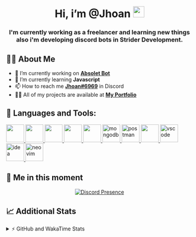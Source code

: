 <h1 align="center">Hi, i’m @Jhoan <img src="https://i.imgur.com/ILVRpZm.gif" width="30px"></h1>
<h3 align="center">I'm currently working as a freelancer and learning new things also i'm developing discord bots in Strider Development.</h3>

## 🙋‍♂️ About Me

- 🔭 I’m currently working on **[Absolet Bot](https://strider.cloud)**
- 🌱 I’m currently learning **Javascript**
- 📫 How to reach me **[Jhoan#6969](https://jhoan.monster/)** in Discord
- 👨‍💻 All of my projects are available at **[My Portfolio](https://jhoan.monster)**

## 🚀 Languages and Tools:
<p align="left"> 
    <a href="https://developer.mozilla.org/en-US/docs/Web/JavaScript" target="_blank"> <img src="https://img.icons8.com/color/48/000000/javascript.png" width="48" height="48"/> </a> 
    <a href="https://www.w3.org/html/" target="_blank"> <img src="https://img.icons8.com/color/48/000000/html-5.png" width="48" height="48"/> </a> 
    <a href="https://www.w3schools.com/css/" target="_blank"> <img src="https://img.icons8.com/color/48/000000/css3.png" width="48" height="48"/> </a> 
    <a href="https://getbootstrap.com" target="_blank"> <img src="https://img.icons8.com/color/48/000000/bootstrap.png" width="48" height="48"/> </a> 
    <a href="https://nodejs.org" target="_blank"> <img src="https://i.imgur.com/XX8lvL7.png" width="48" height="48"/> </a> 
    <a href="https://www.mongodb.com/" target="_blank"> <img src="https://i.imgur.com/nRtS3AN.png" alt="mongodb" width="48" height="48"/> </a> 
    <a href="https://postman.com" target="_blank"> <img src="https://www.vectorlogo.zone/logos/getpostman/getpostman-icon.svg" alt="postman" width="48" height="48"/> </a>   
    <a href="https://git-scm.com/" target="_blank"> <img src="https://img.icons8.com/color/48/000000/git.png" width="48" height="48"/> </a> 
    <a href="https://code.visualstudio.com" target="_blank" > <img src="https://upload.wikimedia.org/wikipedia/commons/thumb/9/9a/Visual_Studio_Code_1.35_icon.svg/2048px-Visual_Studio_Code_1.35_icon.svg.png" alt="vscode" width="48" height="48"> </a>
    <a href="https://www.jetbrains.com/es-es/idea/" target="_blank" > <img src="https://resources.jetbrains.com/storage/products/intellij-idea/img/meta/intellij-idea_logo_300x300.png" alt="idea" width="48" height="48"> </a>
    <a href="https://neovim.io" target="_blank"> <img src="https://icons.iconarchive.com/icons/papirus-team/papirus-apps/512/nvim-icon.png" alt="neovim" width="48" height="48"/> </a>
</p>
  
## 👤 Me in this moment
<p align="center">
    <a href="https://discord.com/users/852617426591154177" target="_blank" rel="nofollow">
        <img src="https://lanyard-profile-readme.vercel.app/api/852617426591154177?idleMessage=Probably%20coding%20Absolet..." alt="Discord Presence" align="center">
    </a>
</p>

## 📈 Additional Stats
<details>
    <summary>⚡ GitHub and WakaTime Stats</summary>
    <br/>

<!--START_SECTION:waka-->
![Code Time](http://img.shields.io/badge/Code%20Time-95%20hrs%2046%20mins-blue)

**🐱 My GitHub Data** 

> 🏆 388 Contributions in the Year 2022
 > 
> 📦 20.5 kB Used in GitHub's Storage 
 > 
> 💼 Opted to Hire
 > 
> 📜 4 Public Repositories 
 > 
> 🔑 12 Private Repositories  
 > 
**I'm a Night 🦉** 

```text
🌞 Morning    30 commits     ██░░░░░░░░░░░░░░░░░░░░░░░   7.54% 
🌆 Daytime    161 commits    ██████████░░░░░░░░░░░░░░░   40.45% 
🌃 Evening    175 commits    ███████████░░░░░░░░░░░░░░   43.97% 
🌙 Night      32 commits     ██░░░░░░░░░░░░░░░░░░░░░░░   8.04%

```
📅 **I'm Most Productive on Saturday** 

```text
Monday       65 commits     ████░░░░░░░░░░░░░░░░░░░░░   16.33% 
Tuesday      47 commits     ███░░░░░░░░░░░░░░░░░░░░░░   11.81% 
Wednesday    79 commits     █████░░░░░░░░░░░░░░░░░░░░   19.85% 
Thursday     20 commits     █░░░░░░░░░░░░░░░░░░░░░░░░   5.03% 
Friday       18 commits     █░░░░░░░░░░░░░░░░░░░░░░░░   4.52% 
Saturday     109 commits    ██████░░░░░░░░░░░░░░░░░░░   27.39% 
Sunday       60 commits     ███░░░░░░░░░░░░░░░░░░░░░░   15.08%

```


📊 **This Week I Spent My Time On** 

```text
⌚︎ Time Zone: America/Bogota

💬 Programming Languages: 
JavaScript               5 hrs 28 mins       █████████████░░░░░░░░░░░░   54.38% 
EJS                      3 hrs 1 min         ███████░░░░░░░░░░░░░░░░░░   30.0% 
Markdown                 22 mins             █░░░░░░░░░░░░░░░░░░░░░░░░   3.77% 
CSS                      21 mins             █░░░░░░░░░░░░░░░░░░░░░░░░   3.63% 
JSON                     19 mins             ░░░░░░░░░░░░░░░░░░░░░░░░░   3.19%

🔥 Editors: 
VS Code                  9 hrs 53 mins       ████████████████████████░   98.32% 
Neovim                   10 mins             ░░░░░░░░░░░░░░░░░░░░░░░░░   1.68%

🐱‍💻 Projects: 
Fium Bot                 8 hrs 6 mins        ████████████████████░░░░░   80.67% 
Unknown Project          44 mins             █░░░░░░░░░░░░░░░░░░░░░░░░   7.4% 
omegleLocator            36 mins             █░░░░░░░░░░░░░░░░░░░░░░░░   6.11% 
Cloudly                  33 mins             █░░░░░░░░░░░░░░░░░░░░░░░░   5.57% 
Strider System           1 min               ░░░░░░░░░░░░░░░░░░░░░░░░░   0.25%

💻 Operating System: 
Linux                    10 hrs 3 mins       █████████████████████████   100.0%

```

**I Mostly Code in JavaScript** 

```text
JavaScript               9 repos             █████████████████░░░░░░░░   69.23% 
Java                     2 repos             ███░░░░░░░░░░░░░░░░░░░░░░   15.38% 
SCSS                     1 repo              ██░░░░░░░░░░░░░░░░░░░░░░░   7.69% 
TypeScript               1 repo              ██░░░░░░░░░░░░░░░░░░░░░░░   7.69%

```



 Last Updated on 19/05/2022 04:07:26 UTC
<!--END_SECTION:waka-->
</details>
